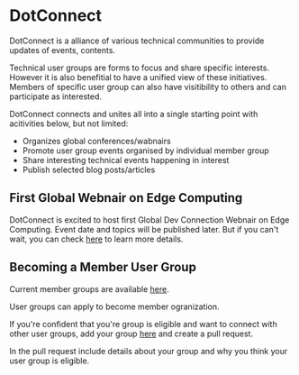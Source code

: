 # DotConnect

DotConnect is a alliance of various technical communities to provide updates of events, contents.

Technical user groups are forms to focus and share specific interests. However it is also benefitial to have a unified view of these initiatives. Members of specific user group can also have visitibility to others and can participate as interested.

DotConnect connects and unites all into a single starting point with acitivities below, but not limited:
* Organizes global conferences/wabnairs
* Promote user group events organised by individual member group
* Share interesting technical events happening in interest
* Publish selected blog posts/articles

## First Global Webnair on Edge Computing

DotConnect is excited to host first Global Dev Connection Webnair on Edge Computing. Event date and topics will be published later. But if you can't wait, you can check [here](events/global-dev-con-egde-computing) to learn more details.

## Becoming a Member User Group

Current member groups are available [here](/member-groups).

User groups can apply to become member ogranization. 

If you're confident that you're group is eligible and want to connect with other user groups, add your group [here](https://github.com/DotConnectOrg/DotConnectOrg.github.io/blob/master/member-groups/index.md) and create a pull request.

In the pull request include details about your group and why you think your user group is eligible.


